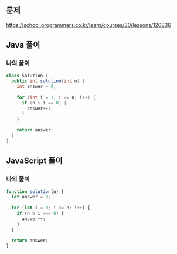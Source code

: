 ## 문제
https://school.programmers.co.kr/learn/courses/30/lessons/120836

## Java 풀이
### 나의 풀이
```java
class Solution {
  public int solution(int n) {
    int answer = 0;
    
    for (int i = 1; i <= n; i++) {
      if (n % i == 0) {
        answer++;
      }
    }
    
    return answer;
  }
}
```

## JavaScript 풀이
### 나의 풀이
```javascript
function solution(n) {
  let answer = 0;
  
  for (let i = 0; i <= n; i++) {
    if (n % i === 0) {
      answer++;
    }
  }
  
  return answer;
}
```
